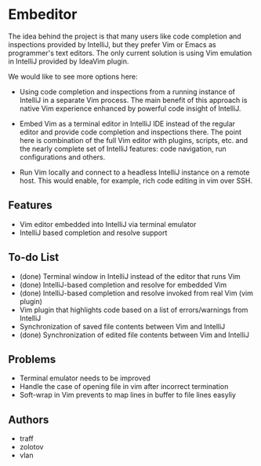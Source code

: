 Embeditor
=========

The idea behind the project is that many users like code completion and
inspections provided by IntelliJ, but they prefer Vim or Emacs as programmer's
text editors. The only current solution is using Vim emulation in IntelliJ
provided by IdeaVim plugin.

We would like to see more options here:

* Using code completion and inspections from a running instance of IntelliJ in
  a separate Vim process. The main benefit of this approach is native Vim
  experience enhanced by powerful code insight of IntelliJ.

* Embed Vim as a terminal editor in IntelliJ IDE instead of the regular editor
  and provide code completion and inspections there. The point here is
  combination of the full Vim editor with plugins, scripts,
  etc. and the nearly complete set of IntelliJ features: code navigation,
  run configurations and others.

* Run Vim locally and connect to a headless IntelliJ instance on a remote host.
  This would enable, for example, rich code editing in vim over SSH.


Features
--------

* Vim editor embedded into IntelliJ via terminal emulator
* IntelliJ based completion and resolve support

To-do List
----------

* (done) Terminal window in IntelliJ instead of the editor that runs Vim
* (done) IntelliJ-based completion and resolve for embedded Vim
* (done) IntelliJ-based completion and resolve invoked from real Vim (vim plugin)
* Vim plugin that highlights code based on a list of errors/warnings from IntelliJ
* Synchronization of saved file contents between Vim and IntelliJ
* (done) Synchronization of edited file contents between Vim and IntelliJ

Problems
--------

* Terminal emulator needs to be improved
* Handle the case of opening file in vim after incorrect termination
* Soft-wrap in Vim prevents to map lines in buffer to file lines easyliy



Authors
-------

* traff
* zolotov
* vlan
